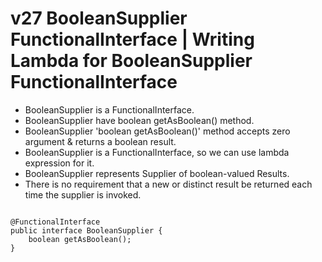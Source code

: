 # v27 BooleanSupplier FunctionalInterface | Writing Lambda for BooleanSupplier FunctionalInterface


 - BooleanSupplier is a FunctionalInterface.
 - BooleanSupplier have boolean getAsBoolean() method.
 - BooleanSupplier 'boolean getAsBoolean()' method accepts zero argument & returns a boolean result.
 - BooleanSupplier is a FunctionalInterface, so we can use lambda expression for it.
 - BooleanSupplier represents Supplier of boolean-valued Results.
 - There is no requirement that a new or distinct result be returned each time the supplier is invoked.
 
````

@FunctionalInterface
public interface BooleanSupplier {
    boolean getAsBoolean();
}

````
